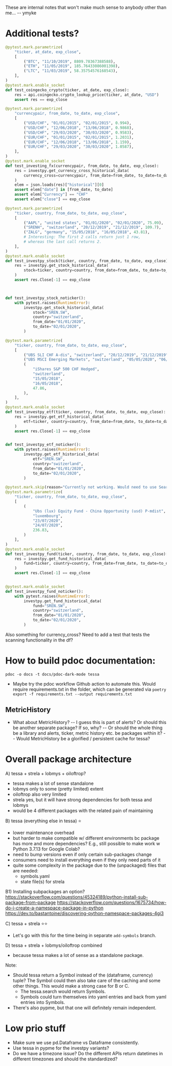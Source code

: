 

These are internal notes that won't make much sense to anybody other than me...
-- ymyke


# Additional tests?

```python
@pytest.mark.parametrize(
    "ticker, at_date, exp_close",
    [
        ("BTC", "11/10/2019", 8809.78367388588),
        ("ETH", "11/05/2019", 185.76433086001398),
        ("LTC", "11/03/2019", 58.35754576168543),
    ],
)
@pytest.mark.enable_socket
def test_coingecko_crypto(ticker, at_date, exp_close):
    res = api.coingecko.crypto_lookup_price(ticker, at_date, "USD")
    assert res == exp_close
```

```python
@pytest.mark.parametrize(
    "currencypair, from_date, to_date, exp_close",
    [
        ("USD/CHF", "01/01/2015", "02/01/2015", 0.994),
        ("USD/CHF", "12/06/2018", "13/06/2018", 0.9868),
        ("USD/CHF", "29/03/2020", "30/03/2020", 0.9583),
        ("EUR/CHF", "01/01/2015", "02/01/2015", 1.2031),
        ("EUR/CHF", "12/06/2018", "13/06/2018", 1.159),
        ("EUR/CHF", "29/03/2020", "30/03/2020", 1.0587),
    ],
)
@pytest.mark.enable_socket
def test_investing_fx(currencypair, from_date, to_date, exp_close):
    res = investpy.get_currency_cross_historical_data(
        currency_cross=currencypair, from_date=from_date, to_date=to_date, as_json=True
    )
    elem = json.loads(res)["historical"][0]
    assert elem["date"] in [from_date, to_date]
    assert elem["Currency"] == "CHF"
    assert elem["close"] == exp_close
```

```python
@pytest.mark.parametrize(
    "ticker, country, from_date, to_date, exp_close",
    [
        ("AAPL", "united states", "01/01/2020", "02/01/2020", 75.09),
        ("SRENH", "switzerland", "20/12/2019", "21/12/2019", 109.7),
        ("ZALG", "germany", "15/05/2018", "16/05/2018", 43.81),
        # Interesting: The first 2 calls return just 1 row,
        # whereas the last call returns 2.
    ],
)
@pytest.mark.enable_socket
def test_investpy_stock(ticker, country, from_date, to_date, exp_close):
    res = investpy.get_stock_historical_data(
        stock=ticker, country=country, from_date=from_date, to_date=to_date
    )
    assert res.Close[-1] == exp_close
```

```python


def test_investpy_stock_noticker():
    with pytest.raises(RuntimeError):
        investpy.get_stock_historical_data(
            stock="SREN.SW",
            country="switzerland",
            from_date="01/01/2020",
            to_date="02/01/2020",
        )

@pytest.mark.parametrize(
    "ticker, country, from_date, to_date, exp_close",
    [
        ("UBS SLI CHF A-dis", "switzerland", "20/12/2019", "21/12/2019", 168.48),
        ("UBS MSCI Emerging Markets", "switzerland", "05/05/2020", "06/05/2020", 87.65),
        (
            "iShares S&P 500 CHF Hedged",
            "switzerland",
            "15/05/2018",
            "16/05/2018",
            47.86,
        ),
    ],
)
@pytest.mark.enable_socket
def test_investpy_etf(ticker, country, from_date, to_date, exp_close):
    res = investpy.get_etf_historical_data(
        etf=ticker, country=country, from_date=from_date, to_date=to_date
    )
    assert res.Close[-1] == exp_close


def test_investpy_etf_noticker():
    with pytest.raises(RuntimeError):
        investpy.get_etf_historical_data(
            etf="SREN.SW",
            country="switzerland",
            from_date="01/01/2020",
            to_date="02/01/2020",
        )

@pytest.mark.skip(reason="Currently not working. Would need to use SearchObj I think.")
@pytest.mark.parametrize(
    "ticker, country, from_date, to_date, exp_close",
    [
        (
            "Ubs (lux) Equity Fund - China Opportunity (usd) P-mdist",
            "luxembourg",
            "23/07/2020",
            "24/07/2020",
            236.83,
        )
    ],
)
@pytest.mark.enable_socket
def test_investpy_fund(ticker, country, from_date, to_date, exp_close):
    res = investpy.get_fund_historical_data(
        fund=ticker, country=country, from_date=from_date, to_date=to_date
    )
    assert res.Close[-1] == exp_close


@pytest.mark.enable_socket
def test_investpy_fund_noticker():
    with pytest.raises(RuntimeError):
        investpy.get_fund_historical_data(
            fund="SREN.SW",
            country="switzerland",
            from_date="01/01/2020",
            to_date="02/01/2020",
        )


```

Also something for currency_cross?
Need to add a test that tests the scanning functionality in the df?












# How to build pdoc documentation:

`pdoc -o docs -t docs/pdoc-dark-mode tessa`

- Maybe try the pdoc workflow Github action to automate this. Would require
  requirements.txt in the folder, which can be generated via `poetry export -f
  requirements.txt --output requirements.txt`


## MetricHistory

- What about MetricHistory? -- I guess this is part of alerts? Or should this be another
  separate package? If so, why? -- Or should the whole thing be a library and alerts,
  ticker, metric history etc. be packages within it? -- Would MetricHistory be a
  glorified / persistent cache for tessa?


# Overall package architecture

A) tessa + strela + lobmys + oiloftrop?
- tessa makes a lot of sense standalone
- lobmys only to some (pretty limited) extent
- oiloftrop also very limited
- strela yes, but it will have strong dependencies for both tessa and lobmys
- would be 4 different packages with the related pain of maintaining

B) tessa (everything else in tessa) ⭐
- lower maintenance overhead
- but harder to make compatible w/ different environments bc package has more and more
  dependencies? E.g., still possible to make work w Python 3.7.13 for Google Colab?
- need to bump versions even if only certain sub-packages change
- consumers need to install everything even if they only need parts of it
- quite some complexity in the package due to the (unpackaged) files that are needed:
  - symbols.yaml
  - state file(s) for strela

B1) Installing subpackages an option?
https://stackoverflow.com/questions/45324189/python-install-sub-package-from-package
https://stackoverflow.com/questions/1675734/how-do-i-create-a-namespace-package-in-python
https://dev.to/bastantoine/discovering-python-namespace-packages-4gi3

C) tessa + strela ⭐⭐
- Let's go with this for the time being in separate `add-symbols` branch.

D) tessa + strela + lobmys/oiloftrop combined
- because tessa makes a lot of sense as a standalone package.

Note:
- Should tessa return a Symbol instead of the (dataframe, currency) tuple? The Symbol
  could then also take care of the caching and some other things. This would make a
  strong case for B or C.
  - The tessa.search would return Symbols.
  - Symbols could turn themselves into yaml entries and back from yaml entries into
    Symbols.
- There's also pypme, but that one will definitely remain independent.


# Low prio stuff

- Make sure we use pd.Dataframe vs Dataframe consistently.
- Use tessa in pypme for the investpy variants?
- Do we have a timezone issue? Do the different APIs return datetimes in different
  timezones and should the standardized?


